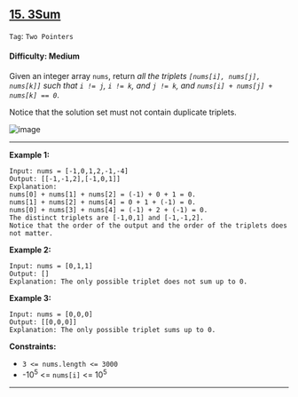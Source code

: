 ## [15. 3Sum](https://leetcode.com/problems/3sum/)

```Tag```: ```Two Pointers```

#### Difficulty: Medium

Given an integer array ```nums```, return _all the triplets ```[nums[i], nums[j], nums[k]]``` such that ```i != j```, ```i != k```, and ```j != k```, and ```nums[i] + nums[j] + nums[k] == 0```_.

Notice that the solution set must not contain duplicate triplets.

![image](https://user-images.githubusercontent.com/35042430/225450520-fcfd5fbf-5dc2-4903-84f1-099f9c050f45.png)

---

__Example 1:__
```
Input: nums = [-1,0,1,2,-1,-4]
Output: [[-1,-1,2],[-1,0,1]]
Explanation: 
nums[0] + nums[1] + nums[2] = (-1) + 0 + 1 = 0.
nums[1] + nums[2] + nums[4] = 0 + 1 + (-1) = 0.
nums[0] + nums[3] + nums[4] = (-1) + 2 + (-1) = 0.
The distinct triplets are [-1,0,1] and [-1,-1,2].
Notice that the order of the output and the order of the triplets does not matter.
```

__Example 2:__
```
Input: nums = [0,1,1]
Output: []
Explanation: The only possible triplet does not sum up to 0.
```

__Example 3:__
```
Input: nums = [0,0,0]
Output: [[0,0,0]]
Explanation: The only possible triplet sums up to 0.
```

__Constraints:__

- ```3 <= nums.length <= 3000```
- -10<sup>5</sup> <= ```nums[i]``` <= 10<sup>5</sup>

---

### 
